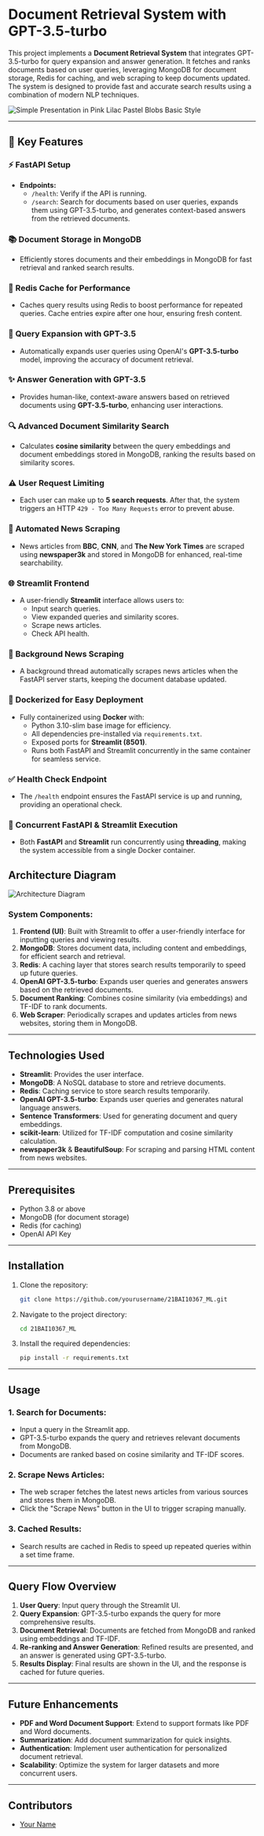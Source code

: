 # Document Retrieval System with GPT-3.5-turbo

This project implements a **Document Retrieval System** that integrates GPT-3.5-turbo for query expansion and answer generation. It fetches and ranks documents based on user queries, leveraging MongoDB for document storage, Redis for caching, and web scraping to keep documents updated. The system is designed to provide fast and accurate search results using a combination of modern NLP techniques.

![Simple Presentation in Pink Lilac Pastel Blobs Basic Style](https://github.com/user-attachments/assets/67faf02f-3e0a-4364-a5c7-87606c787e2b)

---

## 🌟 Key Features

### ⚡ FastAPI Setup
- **Endpoints:**
  - `/health`: Verify if the API is running.
  - `/search`: Search for documents based on user queries, expands them using GPT-3.5-turbo, and generates context-based answers from the retrieved documents.

### 📚 Document Storage in MongoDB
- Efficiently stores documents and their embeddings in MongoDB for fast retrieval and ranked search results.

### 🚀 Redis Cache for Performance
- Caches query results using Redis to boost performance for repeated queries. Cache entries expire after one hour, ensuring fresh content.

### 🧠 Query Expansion with GPT-3.5
- Automatically expands user queries using OpenAI's **GPT-3.5-turbo** model, improving the accuracy of document retrieval.

### ✨ Answer Generation with GPT-3.5
- Provides human-like, context-aware answers based on retrieved documents using **GPT-3.5-turbo**, enhancing user interactions.

### 🔍 Advanced Document Similarity Search
- Calculates **cosine similarity** between the query embeddings and document embeddings stored in MongoDB, ranking the results based on similarity scores.

### ⚠️ User Request Limiting
- Each user can make up to **5 search requests**. After that, the system triggers an HTTP `429 - Too Many Requests` error to prevent abuse.

### 📰 Automated News Scraping
- News articles from **BBC**, **CNN**, and **The New York Times** are scraped using **newspaper3k** and stored in MongoDB for enhanced, real-time searchability.

### 🌐 Streamlit Frontend
- A user-friendly **Streamlit** interface allows users to:
  - Input search queries.
  - View expanded queries and similarity scores.
  - Scrape news articles.
  - Check API health.

### 🔄 Background News Scraping
- A background thread automatically scrapes news articles when the FastAPI server starts, keeping the document database updated.

### 🐳 Dockerized for Easy Deployment
- Fully containerized using **Docker** with:
  - Python 3.10-slim base image for efficiency.
  - All dependencies pre-installed via `requirements.txt`.
  - Exposed ports for **Streamlit (8501)**.
  - Runs both FastAPI and Streamlit concurrently in the same container for seamless service.

### ✅ Health Check Endpoint
- The `/health` endpoint ensures the FastAPI service is up and running, providing an operational check.

### 🔄 Concurrent FastAPI & Streamlit Execution
- Both **FastAPI** and **Streamlit** run concurrently using **threading**, making the system accessible from a single Docker container.


## Architecture Diagram

![Architecture Diagram](./architecture_diagram.png)

### System Components:

1. **Frontend (UI)**: Built with Streamlit to offer a user-friendly interface for inputting queries and viewing results.
2. **MongoDB**: Stores document data, including content and embeddings, for efficient search and retrieval.
3. **Redis**: A caching layer that stores search results temporarily to speed up future queries.
4. **OpenAI GPT-3.5-turbo**: Expands user queries and generates answers based on the retrieved documents.
5. **Document Ranking**: Combines cosine similarity (via embeddings) and TF-IDF to rank documents.
6. **Web Scraper**: Periodically scrapes and updates articles from news websites, storing them in MongoDB.

---

## Technologies Used

- **Streamlit**: Provides the user interface.
- **MongoDB**: A NoSQL database to store and retrieve documents.
- **Redis**: Caching service to store search results temporarily.
- **OpenAI GPT-3.5-turbo**: Expands user queries and generates natural language answers.
- **Sentence Transformers**: Used for generating document and query embeddings.
- **scikit-learn**: Utilized for TF-IDF computation and cosine similarity calculation.
- **newspaper3k** & **BeautifulSoup**: For scraping and parsing HTML content from news websites.

---

## Prerequisites

- Python 3.8 or above
- MongoDB (for document storage)
- Redis (for caching)
- OpenAI API Key

---

## Installation

1. Clone the repository:
    ```bash
    git clone https://github.com/yourusername/21BAI10367_ML.git
    ```

2. Navigate to the project directory:
    ```bash
    cd 21BAI10367_ML
    ```

3. Install the required dependencies:
    ```bash
    pip install -r requirements.txt
    ```

---

## Usage

### 1. Search for Documents:
- Input a query in the Streamlit app.
- GPT-3.5-turbo expands the query and retrieves relevant documents from MongoDB.
- Documents are ranked based on cosine similarity and TF-IDF scores.

### 2. Scrape News Articles:
- The web scraper fetches the latest news articles from various sources and stores them in MongoDB.
- Click the "Scrape News" button in the UI to trigger scraping manually.

### 3. Cached Results:
- Search results are cached in Redis to speed up repeated queries within a set time frame.

---

## Query Flow Overview

1. **User Query**: Input query through the Streamlit UI.
2. **Query Expansion**: GPT-3.5-turbo expands the query for more comprehensive results.
3. **Document Retrieval**: Documents are fetched from MongoDB and ranked using embeddings and TF-IDF.
4. **Re-ranking and Answer Generation**: Refined results are presented, and an answer is generated using GPT-3.5-turbo.
5. **Results Display**: Final results are shown in the UI, and the response is cached for future queries.

---

## Future Enhancements

- **PDF and Word Document Support**: Extend to support formats like PDF and Word documents.
- **Summarization**: Add document summarization for quick insights.
- **Authentication**: Implement user authentication for personalized document retrieval.
- **Scalability**: Optimize the system for larger datasets and more concurrent users.

---

## Contributors

- [Your Name](mailto:recruitments@trademarkia.com)
